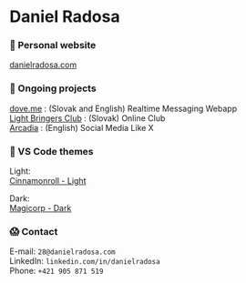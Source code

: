 # Daniel Radosa

### 🍃 Personal website
[danielradosa.com](https://danielradosa.com)

### 💫 Ongoing projects
[dove.me](https://doveme.netlify.app/) : (Slovak and English) Realtime Messaging Webapp  
[Light Bringers Club](https://light-bringers.netlify.com/) : (Slovak) Online Club  
[Arcadia](https://sociaslink.netlify.app/) : (English) Social Media Like X

### 🌸 VS Code themes
Light:  
[Cinnamonroll - Light](https://marketplace.visualstudio.com/items?itemName=dango.cinnamonroll-theme)  

Dark:  
[Magicorp - Dark](https://marketplace.visualstudio.com/items?itemName=dango.magicorp-theme)

### 😱 Contact
E-mail: `28@danielradosa.com`  
LinkedIn: `linkedin.com/in/danielradosa`  
Phone: `+421 905 871 519`
